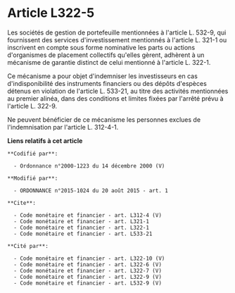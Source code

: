 # Article L322-5

Les sociétés de gestion de portefeuille mentionnées à l'article L. 532-9, qui fournissent des services d'investissement
mentionnés à l'article L. 321-1 ou inscrivent en compte sous forme nominative les parts ou actions d'organismes de placement
collectifs qu'elles gèrent, adhèrent à un mécanisme de garantie distinct de celui mentionné à l'article L. 322-1. 

Ce mécanisme a pour objet d'indemniser les investisseurs en cas d'indisponibilité des instruments financiers ou des dépôts
d'espèces détenus en violation de l'article L. 533-21, au titre des activités mentionnées au premier alinéa, dans des
conditions et limites fixées par l'arrêté prévu à l'article L. 322-9. 

Ne peuvent bénéficier de ce mécanisme les personnes exclues de l'indemnisation par l'article L. 312-4-1.

**Liens relatifs à cet article**

	**Codifié par**:

	  - Ordonnance n°2000-1223 du 14 décembre 2000 (V)

	**Modifié par**:

	  - ORDONNANCE n°2015-1024 du 20 août 2015 - art. 1

	**Cite**:

	  - Code monétaire et financier - art. L312-4 (V)
	  - Code monétaire et financier - art. L321-1
	  - Code monétaire et financier - art. L322-1
	  - Code monétaire et financier - art. L533-21

	**Cité par**:

	  - Code monétaire et financier - art. L322-10 (V)
	  - Code monétaire et financier - art. L322-6 (V)
	  - Code monétaire et financier - art. L322-7 (V)
	  - Code monétaire et financier - art. L322-9 (V)
	  - Code monétaire et financier - art. L532-9 (V)
